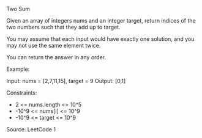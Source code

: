 Two Sum

Given an array of integers nums and an integer target, return indices of the two numbers such that they add up to target.

You may assume that each input would have exactly one solution, and you may not use the same element twice.

You can return the answer in any order.

Example:

Input: nums = [2,7,11,15], target = 9
Output: [0,1]

Constraints:
- 2 <= nums.length <= 10^5
- -10^9 <= nums[i] <= 10^9
- -10^9 <= target <= 10^9

Source: LeetCode 1
